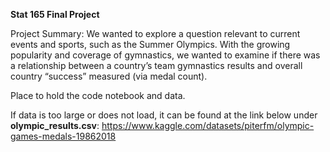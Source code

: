 **Stat 165 Final Project**

Project Summary:
We wanted to explore a question relevant to current events and sports, such as the Summer Olympics. With the growing popularity and coverage of gymnastics, we wanted to examine if there was a relationship between a country’s team gymnastics results and overall country “success” measured (via medal count).

Place to hold the code notebook and data.

If data is too large or does not load, it can be found at the link below under **olympic_results.csv**:
https://www.kaggle.com/datasets/piterfm/olympic-games-medals-19862018

